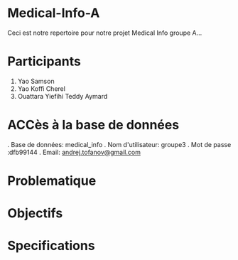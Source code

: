# Medical-Info-A

Ceci est notre repertoire pour notre projet Medical Info groupe A...

# Participants

1. Yao Samson
2. Yao Koffi Cherel
3. Ouattara Yiefihi Teddy Aymard

# ACCès à la base de données

. Base de données: medical_info
. Nom d'utilisateur: groupe3
. Mot de passe :dfb99144
. Email: andrej.tofanov@gmail.com

# Problematique
  

# Objectifs


# Specifications
